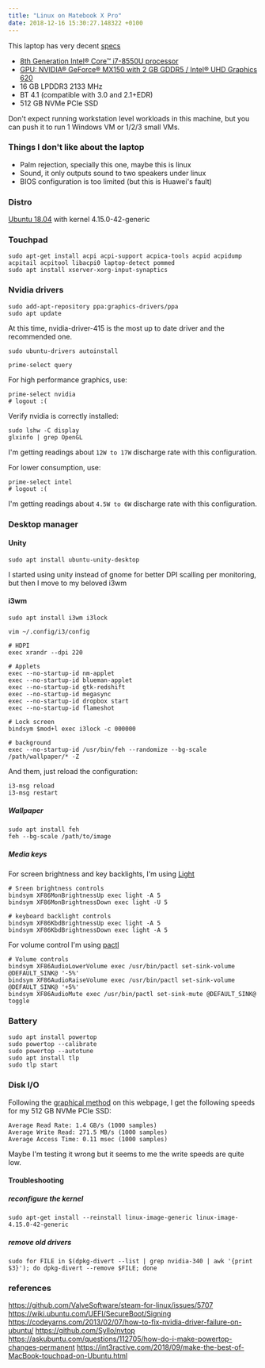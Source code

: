 ```yaml
---
title: "Linux on Matebook X Pro"
date: 2018-12-16 15:30:27.148322 +0100
---
```


This laptop has very decent [specs](https://consumer.huawei.com/en/laptops/matebook-x-pro/specs/)

* [8th Generation Intel® Core™ i7-8550U processor](https://ark.intel.com/products/122589/Intel-Core-i7-8550U-Processor-8M-Cache-up-to-4-00-GHz)
* [GPU: NVIDIA® GeForce® MX150 with 2 GB GDDR5 / Intel® UHD Graphics 620](https://www.geforce.com/hardware/notebook-gpus/geforce-mx150/specifications)
* 16 GB LPDDR3 2133 MHz
* BT 4.1 (compatible with 3.0 and 2.1+EDR)
* 512 GB NVMe PCIe SSD

Don't expect running workstation level workloads in this machine, but you can push it to run 1 Windows VM or 1/2/3 small VMs.

### Things I don't like about the laptop

* Palm rejection, specially this one, maybe this is linux
* Sound, it only outputs sound to two speakers under linux
* BIOS configuration is too limited (but this is Huawei's fault)

### Distro

[Ubuntu 18.04](http://releases.ubuntu.com/18.04/) with kernel 4.15.0-42-generic

### Touchpad

    sudo apt-get install acpi acpi-support acpica-tools acpid acpidump acpitail acpitool libacpi0 laptop-detect pommed
    sudo apt install xserver-xorg-input-synaptics

### Nvidia drivers

    sudo add-apt-repository ppa:graphics-drivers/ppa
    sudo apt update

At this time, nvidia-driver-415 is the most up to date driver and the recommended one.

    sudo ubuntu-drivers autoinstall

    prime-select query

For high performance graphics, use:

    prime-select nvidia
    # logout :(

Verify nvidia is correctly installed:

    sudo lshw -C display
    glxinfo | grep OpenGL

I'm getting readings about `12W to 17W` discharge rate with this configuration.

For lower consumption, use:

    prime-select intel
    # logout :(

I'm getting readings about `4.5W to 6W` discharge rate with this configuration.

### Desktop manager

#### Unity

    sudo apt install ubuntu-unity-desktop

I started using unity instead of gnome for better DPI scalling per monitoring, but then I move to my beloved i3wm

#### i3wm

    sudo apt install i3wm i3lock

`vim ~/.config/i3/config`

    # HDPI
    exec xrandr --dpi 220

    # Applets
    exec --no-startup-id nm-applet
    exec --no-startup-id blueman-applet
    exec --no-startup-id gtk-redshift
    exec --no-startup-id megasync
    exec --no-startup-id dropbox start
    exec --no-startup-id flameshot

    # Lock screen
    bindsym $mod+l exec i3lock -c 000000

    # background
    exec --no-startup-id /usr/bin/feh --randomize --bg-scale /path/wallpaper/* -Z

And them, just reload the configuration:

    i3-msg reload
    i3-msg restart

##### Wallpaper

    sudo apt install feh
    feh --bg-scale /path/to/image

##### Media keys

For screen brightness and key backlights, I'm using [Light](https://github.com/haikarainen/light)

    # Sreen brightness controls
    bindsym XF86MonBrightnessUp exec light -A 5
    bindsym XF86MonBrightnessDown exec light -U 5

    # keyboard backlight controls
    bindsym XF86KbdBrightnessUp exec light -A 5
    bindsym XF86KbdBrightnessDown exec light -A 5

For volume control I'm using [pactl](http://manpages.ubuntu.com/manpages/precise/man1/pactl.1.html)

    # Volume controls
    bindsym XF86AudioLowerVolume exec /usr/bin/pactl set-sink-volume @DEFAULT_SINK@ '-5%'
    bindsym XF86AudioRaiseVolume exec /usr/bin/pactl set-sink-volume @DEFAULT_SINK@ '+5%'
    bindsym XF86AudioMute exec /usr/bin/pactl set-sink-mute @DEFAULT_SINK@ toggle

### Battery

    sudo apt install powertop
    sudo powertop --calibrate
    sudo powertop --autotune
    sudo apt install tlp
    sudo tlp start

### Disk I/O

Following the [graphical method](https://www.cyberciti.biz/faq/howto-linux-unix-test-disk-performance-with-dd-command/) on this webpage, I get the following speeds for my 512 GB NVMe PCIe SSD:

    Average Read Rate: 1.4 GB/s (1000 samples)
    Average Write Read: 271.5 MB/s (1000 samples)
    Average Access Time: 0.11 msec (1000 samples)

Maybe I'm testing it wrong but it seems to me the write speeds are quite low.

#### Troubleshooting

##### reconfigure the kernel

    sudo apt-get install --reinstall linux-image-generic linux-image-4.15.0-42-generic

##### remove old drivers

    sudo for FILE in $(dpkg-divert --list | grep nvidia-340 | awk '{print $3}'); do dpkg-divert --remove $FILE; done

### references

<https://github.com/ValveSoftware/steam-for-linux/issues/5707>
<https://wiki.ubuntu.com/UEFI/SecureBoot/Signing>
<https://codeyarns.com/2013/02/07/how-to-fix-nvidia-driver-failure-on-ubuntu/>
<https://github.com/Syllo/nvtop>
<https://askubuntu.com/questions/112705/how-do-i-make-powertop-changes-permanent>
<https://int3ractive.com/2018/09/make-the-best-of-MacBook-touchpad-on-Ubuntu.html>
